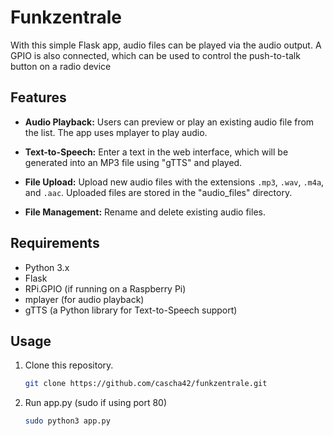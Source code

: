 # Funkzentrale

With this simple Flask app, audio files can be played via the audio output. A GPIO is also connected, which can be used to control the push-to-talk button on a radio device

## Features

- **Audio Playback:** Users can preview or play an existing audio file from the list. The app uses mplayer to play audio.

- **Text-to-Speech:** Enter a text in the web interface, which will be generated into an MP3 file using "gTTS" and played.

- **File Upload:** Upload new audio files with the extensions `.mp3`, `.wav`, `.m4a`, and `.aac`. Uploaded files are stored in the "audio_files" directory.

- **File Management:** Rename and delete existing audio files.

## Requirements

- Python 3.x
- Flask
- RPi.GPIO (if running on a Raspberry Pi)
- mplayer (for audio playback)
- gTTS (a Python library for Text-to-Speech support)

## Usage

1. Clone this repository. 
   ```bash
   git clone https://github.com/cascha42/funkzentrale.git
   ```
2. Run app.py (sudo if using port 80)
   ```bash
   sudo python3 app.py
   ```
